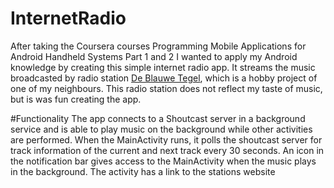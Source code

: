 # InternetRadio
After taking the Coursera courses Programming Mobile Applications for Android Handheld Systems Part 1 and 2 I wanted to apply my Android knowledge by creating this simple internet radio app. It streams the music broadcasted by radio station [De Blauwe Tegel](http://www.radiodeblauwetegel.nl), which is a hobby project of one of my neighbours. This radio station does not reflect my taste of music, but is was fun creating the app.

#Functionality
The app connects to a Shoutcast server in a background service and is able to play music on the background while other activities are performed. When the MainActivity runs, it polls the shoutcast server for track information of the current and next track every 30 seconds. An icon in the notification bar gives access to the MainActivity when the music plays in the background. The activity has a link to the stations website
